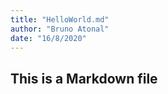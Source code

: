 ```yaml
---
title: "HelloWorld.md"
author: "Bruno Atonal"
date: "16/8/2020"
---
```


## This is a Markdown file

